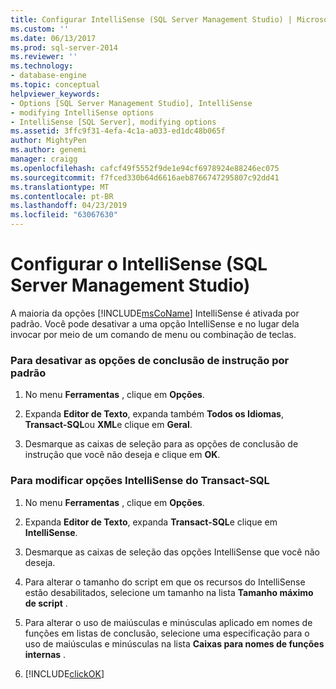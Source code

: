 ```yaml
---
title: Configurar IntelliSense (SQL Server Management Studio) | Microsoft Docs
ms.custom: ''
ms.date: 06/13/2017
ms.prod: sql-server-2014
ms.reviewer: ''
ms.technology:
- database-engine
ms.topic: conceptual
helpviewer_keywords:
- Options [SQL Server Management Studio], IntelliSense
- modifying IntelliSense options
- IntelliSense [SQL Server], modifying options
ms.assetid: 3ffc9f31-4efa-4c1a-a033-ed1dc48b065f
author: MightyPen
ms.author: genemi
manager: craigg
ms.openlocfilehash: cafcf49f5552f9de1e94cf6978924e88246ec075
ms.sourcegitcommit: f7fced330b64d6616aeb8766747295807c92dd41
ms.translationtype: MT
ms.contentlocale: pt-BR
ms.lasthandoff: 04/23/2019
ms.locfileid: "63067630"
---
```

# <a name="configure-intellisense-sql-server-management-studio"></a>Configurar o IntelliSense (SQL Server Management Studio)
  A maioria da opções [!INCLUDE[msCoName](../../includes/msconame-md.md)] IntelliSense é ativada por padrão. Você pode desativar a uma opção IntelliSense e no lugar dela invocar por meio de um comando de menu ou combinação de teclas.  
  
### <a name="to-turn-statement-completion-options-off-by-default"></a>Para desativar as opções de conclusão de instrução por padrão  
  
1.  No menu **Ferramentas** , clique em **Opções**.  
  
2.  Expanda **Editor de Texto**, expanda também **Todos os Idiomas**, **Transact-SQL**ou **XML**e clique em **Geral**.  
  
3.  Desmarque as caixas de seleção para as opções de conclusão de instrução que você não deseja e clique em **OK**.  
  
### <a name="to-modify-transact-sql-intellisense-options"></a>Para modificar opções IntelliSense do Transact-SQL  
  
1.  No menu **Ferramentas** , clique em **Opções**.  
  
2.  Expanda **Editor de Texto**, expanda **Transact-SQL**e clique em **IntelliSense**.  
  
3.  Desmarque as caixas de seleção das opções IntelliSense que você não deseja.  
  
4.  Para alterar o tamanho do script em que os recursos do IntelliSense estão desabilitados, selecione um tamanho na lista **Tamanho máximo de script** .  
  
5.  Para alterar o uso de maiúsculas e minúsculas aplicado em nomes de funções em listas de conclusão, selecione uma especificação para o uso de maiúsculas e minúsculas na lista **Caixas para nomes de funções internas** .  
  
6.  [!INCLUDE[clickOK](../../includes/clickok-md.md)]  
  
  
